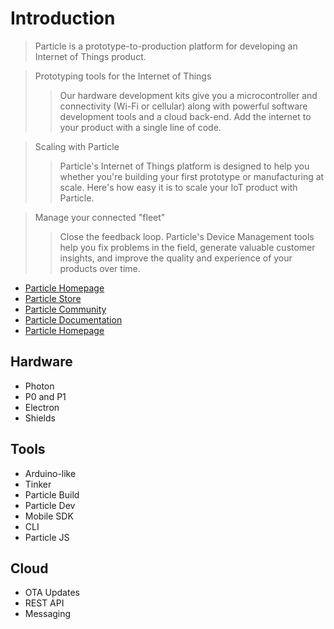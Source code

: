 Introduction
==

> 

> Particle is a prototype-to-production platform for developing an Internet of Things product.

> Prototyping tools for the Internet of Things
> > Our hardware development kits give you a microcontroller and connectivity (Wi-Fi or cellular) along with powerful software development tools and a cloud back-end. Add the internet to your product with a single line of code.

> Scaling with Particle
> > Particle's Internet of Things platform is designed to help you whether you're building your first prototype or manufacturing at scale. Here's how easy it is to scale your IoT product with Particle.

> Manage your connected "fleet"
> > Close the feedback loop. Particle's Device Management tools help you fix problems in the field, generate valuable customer insights, and improve the quality and experience of your products over time.

- [Particle Homepage](https://www.particle.io/)
- [Particle Store](https://store.particle.io/)
- [Particle Community](https://community.particle.io/)
- [Particle Documentation](https://docs.particle.io/guide/getting-started/intro/photon/)
- [Particle Homepage](https://github.com/spark)
## Hardware

- Photon
- P0 and P1
- Electron
- Shields

## Tools

- Arduino-like
- Tinker
- Particle Build
- Particle Dev
- Mobile SDK
- CLI
- Particle JS

## Cloud

- OTA Updates
- REST API
- Messaging